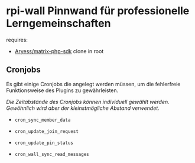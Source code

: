 # rpi-wall Pinnwand für professionelle Lerngemeinschaften

requires:  
* [Aryess/matrix-php-sdk](https://github.com/Aryess/matrix-php-sdk) clone in root 

 
## Cronjobs ##
Es gibt einige Cronjobs die angelegt werden müssen, um die
fehlerfreie Funktionsweise des Plugins zu gewährleisten.

*Die Zeitabstände des Cronjobs können individuell gewählt werden.
Gewöhnlich wird aber der kleinstmögliche Abstand verwendet.*

-     cron_sync_member_data
    
-     cron_update_join_request
     
-     cron_update_pin_status
-     cron_wall_sync_read_messages